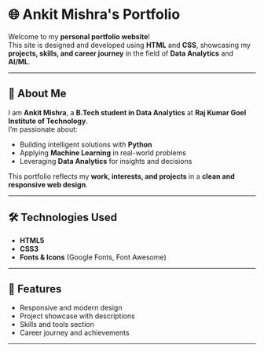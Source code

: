 # 🌐 Ankit Mishra's Portfolio

Welcome to my **personal portfolio website**!  
This site is designed and developed using **HTML** and **CSS**, showcasing my **projects, skills, and career journey** in the field of **Data Analytics** and **AI/ML**.

---

## 🚀 About Me  
I am **Ankit Mishra**, a **B.Tech student in Data Analytics** at **Raj Kumar Goel Institute of Technology**.  
I’m passionate about:  
- Building intelligent solutions with **Python**  
- Applying **Machine Learning** in real-world problems  
- Leveraging **Data Analytics** for insights and decisions  

This portfolio reflects my **work, interests, and projects** in a **clean and responsive web design**.

---

## 🛠️ Technologies Used  
- **HTML5**  
- **CSS3**  
- **Fonts & Icons** (Google Fonts, Font Awesome)  

---

## 📌 Features  
- Responsive and modern design  
- Project showcase with descriptions  
- Skills and tools section  
- Career journey and achievements  

---

